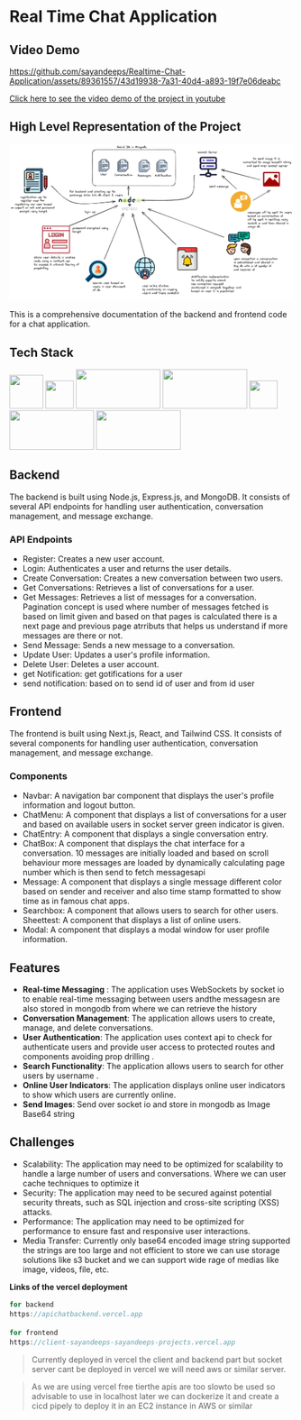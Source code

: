 # Real Time Chat Application
## Video Demo


https://github.com/sayandeeps/Realtime-Chat-Application/assets/89361557/43d19938-7a31-40d4-a893-19f7e06deabc


[Click here to see the video demo of the project in youtube](https://youtu.be/pmaVh4I9oPU) 

## High Level Representation of the Project 
![plot](./hld.png)


This is a comprehensive documentation of the backend and frontend code for a chat application.

## Tech Stack
<img src="https://pbs.twimg.com/profile_images/1645688598375854080/nqUAmhWs_400x400.jpg" width="60" height="60"> <img src="https://upload.wikimedia.org/wikipedia/commons/thumb/4/4c/Typescript_logo_2020.svg/1200px-Typescript_logo_2020.svg.png" width="50" height="50"> <img src="https://miro.medium.com/v2/resize:fit:1000/0*tCIiFzfAKsblfxnM.png" width="150" height="70">  <img src="https://ik.imagekit.io/ably/ghost/prod/2021/03/socket-io-logo-1.jpeg?tr=w-1728,q-50" width="150" height="70"> <img src="https://upload.wikimedia.org/wikipedia/commons/6/6a/JavaScript-logo.png" width="50" height="50">  <img src="https://encrypted-tbn0.gstatic.com/images?q=tbn:ANd9GcTzsZf3LStssrnGmM6zFJLHGmAVPHjZCX28tQ&s" width="150" height="70">
<img src="https://getlogovector.com/wp-content/uploads/2021/01/tailwind-css-logo-vector.png" width="150" height="70"> 

## Backend

The backend is built using Node.js, Express.js, and MongoDB. It consists of several API endpoints for handling user authentication, conversation management, and message exchange.

### API Endpoints

- Register: Creates a new user account.
- Login: Authenticates a user and returns the user details.
- Create Conversation: Creates a new conversation between two users.
- Get Conversations: Retrieves a list of conversations for a user.
- Get Messages: Retrieves a list of messages for a conversation. Pagination concept is used where number of messages fetched is based on limit given and based on that pages is calculated there is a next page and previous page atrributs that helps us understand if more messages are there or not. 
- Send Message: Sends a new message to a conversation.
- Update User: Updates a user's profile information.
- Delete User: Deletes a user account.
- get Notification: get gotifications for a user 
- send notification: based on to send id of user and from id user 

## Frontend

The frontend is built using Next.js, React, and Tailwind CSS. It consists of several components for handling user authentication, conversation management, and message exchange.

### Components

- Navbar: A navigation bar component that displays the user's profile information and logout button.
- ChatMenu: A component that displays a list of conversations for a user and based on available users in socket server green indicator is given.
- ChatEntry: A component that displays a single conversation entry.
- ChatBox: A component that displays the chat interface for a conversation. 10 messages are initially loaded and based on scroll behaviour more messages are loaded by dynamically calculating page number which is then send to fetch messagesapi
- Message: A component that displays a single message different color based on sender and receiver and also time stamp formatted to show time as in famous chat apps.
- Searchbox: A component that allows users to search for other users.
Sheettest: A component that displays a list of online users.
- Modal: A component that displays a modal window for  user profile information.

## Features

- **Real-time Messaging** : The application uses WebSockets by socket io to enable real-time messaging between users andthe messagesn are also stored in mongodb from where we can retrieve the history
- **Conversation Management**: The application allows users to create, manage, and delete conversations.
- **User Authentication**: The application uses context api to check for authenticate users and provide user access to protected routes and components avoiding prop drilling .
- **Search Functionality**: The application allows users to search for other users by username .
- **Online User Indicators**: The application displays online user indicators to show which users are currently online.
- **Send Images**: Send over socket io and store in mongodb as Image Base64 string

## Challenges

- Scalability: The application may need to be optimized for scalability to handle a large number of users and conversations. Where we can user cache techniques to optimize it
- Security: The application may need to be secured against potential security threats, such as SQL injection and cross-site scripting (XSS) attacks.
- Performance: The application may need to be optimized for performance to ensure fast and responsive user interactions.
- Media Transfer: Currently only base64 encoded image string supported the strings are too large and not efficient to store we can use storage solutions like s3 bucket and we can support wide rage of medias like image, videos, file, etc.


**Links of the vercel deployment** 
``` java
for backend
https://apichatbackend.vercel.app

for frontend
https://client-sayandeeps-sayandeeps-projects.vercel.app

```

> Currently deployed in vercel the client and backend part but socket server cant be deployed in vercel we will need aws or similar server. 

> As we are using vercel free tierthe apis are too slowto be used so advisable to use in localhost later we can dockerize it and create a cicd pipely to deploy it in an EC2 instance in AWS or similar 
